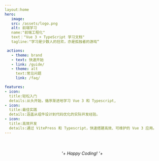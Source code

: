 ```yaml
---
layout:home
hero:
   image:
   src: /assets/logo.png
   alt: 前端学习
   name:"前端工程化"
   text："Vue 3 + TypeScript 学习文档"
   tagline:"学习是少数人的狂欢，亦是孤独者的游戏“

 actions:
   - theme: brand
   - text: 快速开始
   - link: /guide/
   - theme: alt
     text:常见问题
     link: /faq/

features:
- icon:
  title:轻松入门
  details:从头开始，循序渐进地学习 Vue 3 和 Typescript,
- icon:
  title:最佳实践
  details:涵盖从组件设计到代码优化的实际开发经验。
- icon:
  title:高效开发
  details:通过 VitePress 和 Typescript，快速搭建高效、可维护的 Vue 3 应用。
---
```

<div style="text-align: center; margin-top: 50px;">
   <em>'+ Happy Coding! '+</em>
</div>
